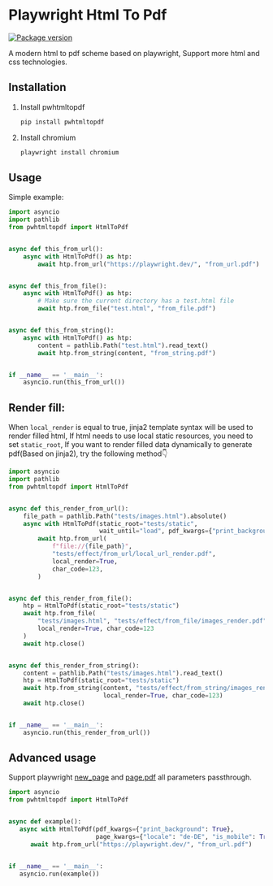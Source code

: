 # Playwright Html To Pdf
[![Package version](https://img.shields.io/pypi/v/pwhtmltopdf?color=%2334D058&label=pypi%20package)](https://pypi.python.org/pypi/pwhtmltopdf)

A modern html to pdf scheme based on playwright, Support more html and css technologies.

## Installation

1. Install pwhtmltopdf
    ```sh
   pip install pwhtmltopdf
   ```
2. Install chromium
   ```sh
   playwright install chromium
   ```

## Usage

Simple example:

```python
import asyncio
import pathlib
from pwhtmltopdf import HtmlToPdf


async def this_from_url():
    async with HtmlToPdf() as htp:
        await htp.from_url("https://playwright.dev/", "from_url.pdf")


async def this_from_file():
    async with HtmlToPdf() as htp:
        # Make sure the current directory has a test.html file
        await htp.from_file("test.html", "from_file.pdf")


async def this_from_string():
    async with HtmlToPdf() as htp:
        content = pathlib.Path("test.html").read_text()
        await htp.from_string(content, "from_string.pdf")


if __name__ == '__main__':
    asyncio.run(this_from_url())
```

## Render fill:

When `local_render` is equal to true, jinja2 template syntax will be used to render filled html,
If html needs to use local static resources, you need to set `static_root`,
If you want to render filled data dynamically to generate pdf(Based on jinja2), try the following method👇

```python
import asyncio
import pathlib
from pwhtmltopdf import HtmlToPdf


async def this_render_from_url():
    file_path = pathlib.Path("tests/images.html").absolute()
    async with HtmlToPdf(static_root="tests/static",
                         wait_until="load", pdf_kwargs={"print_background": True}) as htp:
        await htp.from_url(
            f"file://{file_path}",
            "tests/effect/from_url/local_url_render.pdf",
            local_render=True,
            char_code=123,
        )


async def this_render_from_file():
    htp = HtmlToPdf(static_root="tests/static")
    await htp.from_file(
        "tests/images.html", "tests/effect/from_file/images_render.pdf",
        local_render=True, char_code=123
    )
    await htp.close()


async def this_render_from_string():
    content = pathlib.Path("tests/images.html").read_text()
    htp = HtmlToPdf(static_root="tests/static")
    await htp.from_string(content, "tests/effect/from_string/images_render.pdf",
                          local_render=True, char_code=123)
    await htp.close()


if __name__ == '__main__':
    asyncio.run(this_render_from_url())
```

## Advanced usage
Support playwright [new_page](https://playwright.dev/python/docs/api/class-browser#browser-new-page) and [page.pdf](https://playwright.dev/python/docs/api/class-page#page-pdf) all parameters passthrough.

```python
import asyncio
from pwhtmltopdf import HtmlToPdf


async def example():
   async with HtmlToPdf(pdf_kwargs={"print_background": True},
                        page_kwargs={"locale": "de-DE", "is_mobile": True}) as htp:
      await htp.from_url("https://playwright.dev/", "from_url.pdf")


if __name__ == '__main__':
   asyncio.run(example())
```
